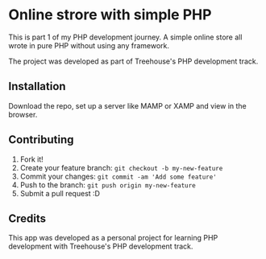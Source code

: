 # Online strore with simple PHP

This is part 1 of my PHP development journey. A simple online store all wrote in pure PHP without using any framework.

The project was developed as part of Treehouse's PHP development track.

## Installation

Download the repo, set up a server like MAMP or XAMP and view in the browser.


## Contributing

1. Fork it!
2. Create your feature branch: `git checkout -b my-new-feature`
3. Commit your changes: `git commit -am 'Add some feature'`
4. Push to the branch: `git push origin my-new-feature`
5. Submit a pull request :D


## Credits

This app was developed as a personal project for learning PHP development with Treehouse's PHP development track.

